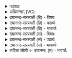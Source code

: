 <details><summary>पदपाठः</summary>

अ॒ग्नेः। वः। अप॑न्नगृह॒स्येत्यप॑न्नऽगृहस्य। सद॑सि। सा॒द॒या॒मि॒। इ॒न्द्रा॒ग्न्योः। भा॒ग॒धेयी॒रिति॑ भाग॒ऽधेयीः॑। स्थ॒। मि॒त्रावरु॑णयोः। भा॒ग॒धेयी॒रिति॑ भाग॒ऽधेयीः॑। विश्वे॑षाम्। दे॒वाना॑म्। भा॒ग॒धेयी॒रिति॑ भाग॒ऽधेयीः॑। स्थ॒। अ॒मूः। याः। उप॑। सूर्य्ये॑। याभिः॑। वा॒। सूर्य्यः॑। स॒ह। ताः। नः। हि॒न्व॒न्तु॒। अ॒ध्व॒रम्। २४।
</details>

<details><summary>अधिमन्त्रम् (VC)</summary>

- लिङ्गोक्ता देवताः
- मेधातिथिर्ऋषिः
- आर्षी त्रिष्टुप्, त्रिपाद् गायत्री
- धैवतः, षड्जः
</details>

<details><summary>दयानन्द-सरस्वती (हि) - विषयः</summary>

अब गुरुपत्नी ब्रह्मचर्य्य के अनुकूल जो कन्याजन हैं, उन को क्या-क्या उपदेश करें, यह अगले मन्त्र में कहा है ॥
</details>

<details><summary>दयानन्द-सरस्वती (हि) - पदार्थः</summary>

पदार्थान्वयभाषाः -  हे ब्रह्मचारिणी कन्याओ ! (अमूः) वे (याः) जो स्वयंवर विवाह से पतियों को स्वीकार किये हुए हैं, उन के समान जो (इन्द्राग्न्योः) सूर्य और बिजुली के गुणों को (भागधेयीः) अलग-अलग जाननेवाली (स्थ) हैं, (मित्रावरुणयोः) प्राण और उदान के गुणों को (भागधेयीः) अलग-अलग जाननेवाली (स्थ) हैं, (विश्वेषाम्) विद्वान् और पृथिवी आदि पदार्थों के (भागधेयीः) सेवनेवाली (स्थ) हैं, उन (वः) तुम सभों को (अपन्नगृहस्य) जिसको गृहकृत्य नहीं प्राप्त हुआ है, उस ब्रह्मचर्य धर्मानुष्ठान करनेवाले और (अग्नेः) सब विद्यादि गुणों से प्रकाशित उत्तम ब्रह्मचारी की (सदसि) सभा में मैं (सादयामि) स्थापित करती हूँ और जो (याः) (उप) (सूर्ये) सूर्यलोक गुणों में (उप) उपस्थित होती हैं (वा) अथवा (याभिः) जिनके (सह) साथ (सूर्यः) सूर्यलोक वर्त्तमान अर्थात् जो सूर्य के गुणों में अति चतुर हैं (ताः) वे सब (नः) हमारे (अध्वरम्) घर के काम-काज को विवाह करके (हिन्वन्तु) बढावें ॥२४॥
</details>

<details><summary>दयानन्द-सरस्वती (हि) - भावार्थः</summary>

भावार्थभाषाः -  ब्रह्मचर्य धर्म को पालन करनेवाली कन्याओं को अविवाहित ब्रह्मचारी और अपने तुल्य गुण, कर्म, स्वभावयुक्त पुरुषों के साथ विवाह करने की योग्यता है, इस हेतु से गुरुजनों की स्त्रियाँ ब्रह्मचारिणी कन्याओं को वैसा ही उपदेश करें कि जिससे वे अपने प्रसन्नता के तुल्य पुरुषों के साथ विवाह करके सदा सुखी रहें और जिसका पति वा जिसकी स्त्री मर जाय और सन्तान की इच्छा हो, वे दोनों नियोग करें, अन्य व्यभिचारदि कर्म कभी न करें ॥२४॥
</details>

<details><summary>दयानन्द-सरस्वती (सं) - विषयः</summary>

अथ गुरुपत्न्यो ब्रह्मचर्यमनुवर्तिनीः कन्याः किं किमुपदिशेयुरित्याह ॥
</details>

<details><summary>दयानन्द-सरस्वती (सं) - पदार्थः</summary>

पदार्थान्वयभाषाः -  हे ब्रह्मचारिण्यः ! यूयं या अमूः स्वयंवरविवाहं कृतवत्यः सन्ति, यूयं इन्द्राग्न्योर्भागधेयीः स्थ, मित्रावरुणयोर्भागधेयीः स्थ, विश्वेषां देवानां भागधेयीः स्थ, ता वो युष्मान् अपन्नगृहस्याग्नेः सदस्यहं सादयामि, या उपसूर्ये सूर्य्यगुणेषु तिष्ठन्ति वा याभिः सह सूर्यो वर्त्तते, ता नोऽस्माकमध्वरं विवाहं कृत्वा हिन्वन्तु ॥२४॥
</details>

<details><summary>दयानन्द-सरस्वती (सं) - भावार्थः</summary>

भावार्थभाषाः -  ब्रह्मचर्यधर्ममनुवर्त्तिनीनां कन्यानामविवाहितैः स्वतुल्यगुणकर्मस्वभावैः पुरुषैः सहैव विवाहकरणयोग्यतास्तीति हेतोर्गुरुपत्न्यो ब्रह्मचारिण्यः कन्यास्तादृशमेवोपदिशन्तु खल्वापत्काले कृतविवाहयोर्नियोगो भवितुमर्हति नान्यथेति ॥२४॥
</details>

<details><summary>सविता जोशी ← दयानन्दः (म) - भावार्थः</summary>

भावार्थभाषाः -  ब्रह्मचर्य पालन करणाऱ्या कन्यांनी आपल्यासारख्याच गुणकर्म स्वभावाच्या पुरुषांबरोबर विवाह करावा व गुरुपत्नी विदुषी स्त्रियांनी ब्रह्मचारिणींना असा उपदेश करावा की, ज्यायोगे त्यांनी आपल्याला पसंत असलेल्या पुरुषांबरोबर विवाह करून सदैव सुखी व्हावे. ज्याची पत्नी वारलेली असेल किंवा ज्या स्त्रीचा पती मरण पावलेला असेल व ज्यांना संतानाची इच्छा असेल तर त्यांनी नियोग करावा; परंतु व्यभिचार इत्यादी कर्म करू नयेत.
</details>